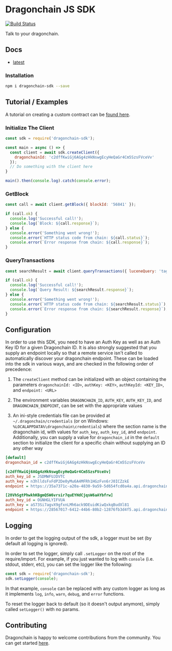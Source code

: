 # Dragonchain JS SDK

[![Build Status](https://travis-ci.org/dragonchain-inc/dragonchain-sdk-node.svg?branch=master)](https://travis-ci.org/dragonchain-inc/dragonchain-sdk-node)

Talk to your dragonchain.

## Docs

* [latest](https://node-sdk-docs.dragonchain.com/latest)

### Installation

```sh
npm i dragonchain-sdk --save
```

## Tutorial / Examples

A tutorial on creating a custom contract can be [found here](https://github.com/dragonchain-inc/custom-contract-node-sdk).

### Initialize The Client

```javascript
const sdk = require('dragonchain-sdk');

const main = async () => {
  const client = await sdk.createClient({
    dragonchainId: 'c2dffKwiGj6AGg4zHkNswgEcyHeQaGr4Cm5SzsFVceVv'
  });
  // Do something with the client here
}

main().then(console.log).catch(console.error);
```

### GetBlock

```javascript
const call = await client.getBlock({ blockId: '56841' });

if (call.ok) {
  console.log('Successful call!');
  console.log(`Block: ${call.response}`);
} else {
  console.error('Something went wrong!');
  console.error(`HTTP status code from chain: ${call.status}`);
  console.error(`Error response from chain: ${call.response}`);
}
```

### QueryTransactions

```javascript
const searchResult = await client.queryTransactions({ luceneQuery: 'tag=MyAwesomeTransactionTag' })

if (call.ok) {
  console.log('Successful call!');
  console.log(`Query Result: ${searchResult.response}`);
} else {
  console.error('Something went wrong!');
  console.error(`HTTP status code from chain: ${searchResult.status}`);
  console.error(`Error response from chain: ${searchResult.response}`);
}
```

## Configuration

In order to use this SDK, you need to have an Auth Key as well as
an Auth Key ID for a given Dragonchain ID. It is also strongly suggested that
you supply an endpoint locally so that a remote service isn't called to
automatically discover your dragonchain endpoint. These can be loaded into the
sdk in various ways, and are checked in the following order of precedence:

1. The `createClient` method can be initialized with an object containing
   the parameters `dragonchainId: <ID>`, `authKey: <KEY>`,
   `authKeyId: <KEY_ID>`, and `endpoint: <URL>`

2. The environment variables `DRAGONCHAIN_ID`,
   `AUTH_KEY`, `AUTH_KEY_ID`, and `DRAGONCHAIN_ENDPOINT`,
   can be set with the appropriate values

3. An ini-style credentials file can be provided at
   `~/.dragonchain/credentials` (or on Windows:
   `%LOCALAPPDATA%\dragonchain\credentials`) where the section name is the
   dragonchain id, with values for `auth_key`, `auth_key_id`, and `endpoint`.
   Additionally, you can supply a value for `dragonchain_id` in the
   `default` section to initialize the client for a specific chain
   without supplying an ID any other way

```ini
[default]
dragonchain_id = c2dffKwiGj6AGg4zHkNswgEcyHeQaGr4Cm5SzsFVceVv

[c2dffKwiGj6AGg4zHkNswgEcyHeQaGr4Cm5SzsFVceVv]
auth_key_id = JSDMWFUJDVTC
auth_key = n3hlldsFxFdP2De0yMu6A4MFRh1HGzFvn6rJ0ICZzkE
endpoint = https://35a7371c-a20a-4830-9a59-5d654fcd0a4a.api.dragonchain.com

[28VhSgtPhwkhKBgmQSW6vrsir7quEYHdCjqsW6aAYbfrw]
auth_key_id = OGNHGLYIFVUA
auth_key = aS73Si7agvX9gfxnLMh6ack9DEuidKiwQxkqBudXl81
endpoint = https://28567017-6412-44b6-80b2-12876fb3d4f5.api.dragonchain.com
```

## Logging

In order to get the logging output of the sdk, a logger must be set (by default all logging is ignored).

In order to set the logger, simply call `.setLogger` on the root of the require/import. For example, if you just wanted to log with `console` (i.e. stdout, stderr, etc), you can set the logger like the following:

```javascript
const sdk = require('dragonchain-sdk');
sdk.setLogger(console);
```

In that example, `console` can be replaced with any custom logger as long as it implements `log`, `info`, `warn`, `debug`, and `error` functions.

To reset the logger back to default (so it doesn't output anymore), simply called `setLogger()` with no params.

## Contributing

Dragonchain is happy to welcome contributions from the community. You can get started [here](https://github.com/dragonchain-inc/dragonchain-sdk-node/blob/master/CONTRIBUTING.md).

